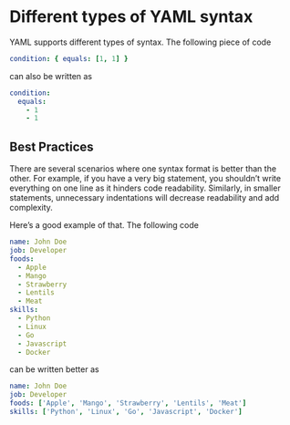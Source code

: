 # Different types of YAML syntax

YAML supports different types of syntax. The following piece of code

```yaml
condition: { equals: [1, 1] }
```

can also be written as

```yaml
condition:
  equals:
    - 1
    - 1
```

## Best Practices

There are several scenarios where one syntax format is better than the other. For example, if you
have a very big statement, you shouldn’t write everything on one line as it hinders code
readability. Similarly, in smaller statements, unnecessary indentations will decrease readability
and add complexity.

Here’s a good example of that. The following code

```yaml
name: John Doe
job: Developer
foods:
  - Apple
  - Mango
  - Strawberry
  - Lentils
  - Meat
skills:
  - Python
  - Linux
  - Go
  - Javascript
  - Docker
```

can be written better as

```yaml
name: John Doe
job: Developer
foods: ['Apple', 'Mango', 'Strawberry', 'Lentils', 'Meat']
skills: ['Python', 'Linux', 'Go', 'Javascript', 'Docker']
```

